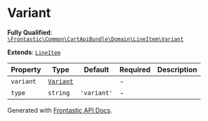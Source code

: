#  Variant

**Fully Qualified**: [`\Frontastic\Common\CartApiBundle\Domain\LineItem\Variant`](../../../../../src/php/CartApiBundle/Domain/LineItem/Variant.php)

**Extends**: [`LineItem`](../LineItem.md)

Property|Type|Default|Required|Description
--------|----|-------|--------|-----------
`variant` | [`Variant`](../../../ProductApiBundle/Domain/Variant.md) |  | - | 
`type` | `string` | `'variant'` | - | 

Generated with [Frontastic API Docs](https://github.com/FrontasticGmbH/apidocs).
